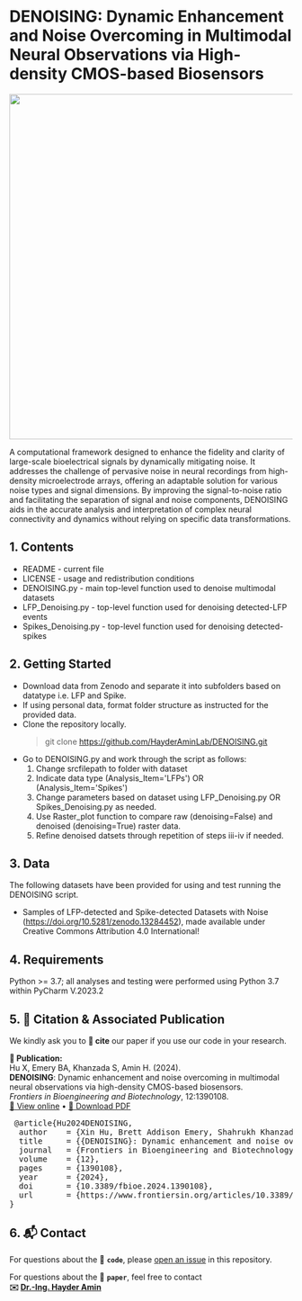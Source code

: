 # **DENOISING: Dynamic Enhancement and Noise Overcoming in Multimodal Neural Observations via High-density CMOS-based Biosensors**

<p align="center">
  <img width="1090" height="614" src="https://github.com/HayderAminLab/DENOISING/assets/158823360/1c5ad1e1-5746-44b4-8a2c-92ceecde429b">
</p>

 A computational framework designed to enhance the fidelity and clarity of large-scale bioelectrical signals by dynamically mitigating noise. It addresses the challenge of 
 pervasive noise in neural recordings from high-density microelectrode arrays, offering an adaptable solution for various noise types and signal dimensions. By improving the signal-to-noise ratio 
 and facilitating the separation of signal and noise components, DENOISING aids in the accurate analysis and interpretation 
 of complex neural connectivity and dynamics without relying on specific data transformations.

## **1. Contents**

  - README - current file
  - LICENSE - usage and redistribution conditions
  - DENOISING.py - main top-level function used to denoise multimodal datasets
  - LFP_Denoising.py - top-level function used for denoising detected-LFP events
  - Spikes_Denoising.py - top-level function used for denoising detected-spikes

## **2. Getting Started**

  - Download data from Zenodo and separate it into subfolders based on datatype i.e. LFP and Spike.
  - If using personal data, format folder structure as instructed for the provided data. 
  - Clone the repository locally.
       > git clone https://github.com/HayderAminLab/DENOISING.git
  - Go to DENOISING.py and work through the script as follows:
    1. Change srcfilepath to folder with dataset
    2. Indicate data type (Analysis_Item='LFPs') OR (Analysis_Item='Spikes')
    3. Change parameters based on dataset using LFP_Denoising.py OR Spikes_Denoising.py as needed.
    4. Use Raster_plot function to compare raw (denoising=False) and denoised (denoising=True) raster data.
    5. Refine denoised datsets through repetition of steps iii-iv if needed. 

## **3. Data**

The following datasets have been provided for using and test running the DENOISING script.
  - Samples of LFP-detected and Spike-detected Datasets with Noise (https://doi.org/10.5281/zenodo.13284452), made available under Creative Commons Attribution 4.0 International!

## **4. Requirements**

Python >= 3.7; all analyses and testing were performed using Python 3.7 within PyCharm V.2023.2

## **5. 📄 Citation & Associated Publication**

We kindly ask you to **📌 cite** our paper if you use our code in your research.

**📘 Publication:**  
Hu X, Emery BA, Khanzada S, Amin H. (2024).  
**DENOISING**: Dynamic enhancement and noise overcoming in multimodal neural observations via high-density CMOS-based biosensors.  
*Frontiers in Bioengineering and Biotechnology*, 12:1390108.  
[🔗 View online](https://www.frontiersin.org/articles/10.3389/fbioe.2024.1390108/full) • [📄 Download PDF](https://github.com/HayderAminLab/DENOISING/raw/main/Hu%20et%20al%202024.pdf)

<pre> @article{Hu2024DENOISING,
  author    = {Xin Hu, Brett Addison Emery, Shahrukh Khanzada, and Hayder Amin},
  title     = {{DENOISING}: Dynamic enhancement and noise overcoming in multimodal neural observations via high-density {CMOS}-based biosensors},
  journal   = {Frontiers in Bioengineering and Biotechnology},
  volume    = {12},
  pages     = {1390108},
  year      = {2024},
  doi       = {10.3389/fbioe.2024.1390108},
  url       = {https://www.frontiersin.org/articles/10.3389/fbioe.2024.1390108/full}
}
</pre>

## **6. 📬 Contact**

For questions about the 🧠 **`code`**, please [open an issue](https://github.com/HayderAminLab/DENOISING/issues) in this repository.

For questions about the 📄 **`paper`**, feel free to contact  
**✉️ [Dr.-Ing. Hayder Amin](mailto:hayder.amin@dzne.de)** 
